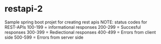# restapi-2
Sample spring boot projet for creating rest apis
NOTE: status codes for REST-APIs
100-199 = informational responses
200-299 = Succesful responses
300-399 = Rediectional responses
400-499 = Errors from client side
500-599 = Errors from server side
